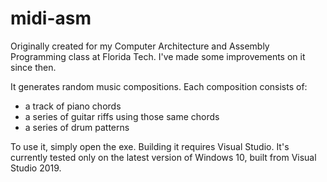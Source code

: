 # midi-asm

Originally created for my Computer Architecture and Assembly Programming class at Florida Tech.
I've made some improvements on it since then.

It generates random music compositions.
Each composition consists of:
* a track of piano chords
* a series of guitar riffs using those same chords
* a series of drum patterns

To use it, simply open the exe.
Building it requires Visual Studio.
It's currently tested only on the latest version of Windows 10, built from Visual Studio 2019.

